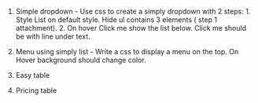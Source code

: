 1. Simple dropdown - Use css to create a simply dropdown with 2 steps: 1. Style List on default style. Hide ul contains 3 elements ( step 1 attachment). 2. On hover Click me show the list below. Click me should be with line under text.

2. Menu using simply list - Write a css to display a menu on the top. On Hover background should change color.

3. Easy table

4. Pricing table
